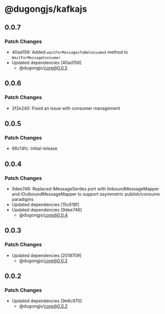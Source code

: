 # @dugongjs/kafkajs

## 0.0.7

### Patch Changes

- 40ad156: Added `waitForMessagesToBeConsumed` method to `WaitForMessageConsumer`
- Updated dependencies [40ad156]
    - @dugongjs/core@0.0.5

## 0.0.6

### Patch Changes

- 2f2e240: Fixed an issue with consumer management

## 0.0.5

### Patch Changes

- 66c14fc: Initial release

## 0.0.4

### Patch Changes

- 9dee746: Replaced IMessageSerdes port with IInboundMessageMapper and IOutboundMessageMapper to support asymmetric publish/consume paradigms
- Updated dependencies [15c618f]
- Updated dependencies [9dee746]
    - @dugongjs/core@0.0.4

## 0.0.3

### Patch Changes

- Updated dependencies [2018709]
    - @dugongjs/core@0.0.3

## 0.0.2

### Patch Changes

- Updated dependencies [9e6c970]
    - @dugongjs/core@0.0.2
